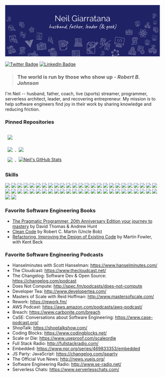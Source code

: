 [![Neil's GitHub Banner](./assets/banner.png)](https://neilsmind.com)

[![Twitter Badge](https://img.shields.io/badge/Twitter-Profile-informational?style=flat&logo=twitter&logoColor=white&color=1CA2F1)](https://twitter.com/neilsmind)
[![LinkedIn Badge](https://img.shields.io/badge/LinkedIn-Profile-informational?style=flat&logo=linkedin&logoColor=white&color=0D76A8)](https://www.linkedin.com/in/neilgiarratana/)

> ### The world is run by those who show up - _Robert B. Johnson_

I'm Neil -- husband, father, coach, live (sports) streamer, programmer, serverless architect, leader, and recovering entrepreneur.  My mission is to help software engineers find joy in their work by sharing knowledge and reducing friction.


### Pinned Repositories

<a href="https://github.com/neilsmind/dotfiles">
  <img align="center" style="margin:1rem 0.5rem" src="https://github-readme-stats.vercel.app/api/pin/?username=neilsmind&repo=dotfiles&title_color=ffffff&text_color=c9cacc&icon_color=898EFF&bg_color=1A2B34" />
</a>
<br>
<a href="s3virtualhosting-aws-config">
  <img align="center" style="margin:0.5rem" src="https://github-readme-stats.vercel.app/api/pin/?username=neilsmind&repo=s3virtualhosting-aws-config&title_color=ffffff&text_color=c9cacc&icon_color=898EFF&bg_color=1A2B34" />
</a>

<a href="s3virtualhosting-vue-example">
  <img align="center" style="margin:0.5rem" src="https://github-readme-stats.vercel.app/api/pin/?username=neilsmind&repo=s3virtualhosting-vue-example&title_color=ffffff&text_color=c9cacc&icon_color=898EFF&bg_color=1A2B34" />
</a>

<br>
<a href="https://github.com/neilsmind">
  <img align="center" style="margin:0.5rem" src="https://github-readme-stats.vercel.app/api/top-langs/?username=neilsmind&hide=html,css&title_color=ffffff&text_color=c9cacc&icon_color=898EFF&bg_color=1A2B34" />
</a>

<a href="https://github.com/neilsmind">
  <img align="center" style="margin:0.5rem" src="https://github-readme-stats.vercel.app/api?username=neilsmind&show_icons=true&line_height=27&count_private=true&title_color=ffffff&text_color=c9cacc&icon_color=898EFF&bg_color=1A2B34" alt="Neil's GitHub Stats" />
</a>

### Skills
![](https://img.shields.io/badge/HTML-informational?style=flat&logo=html5&logoColor=white&color=343BC2)
![](https://img.shields.io/badge/Javascript-informational?style=flat&logo=javascript&logoColor=white&color=343BC2)
![](https://img.shields.io/badge/Typescript-informational?style=flat&logo=typescript&logoColor=white&color=343BC2)
![](https://img.shields.io/badge/React-informational?style=flat&logo=react&logoColor=white&color=343BC2)
![](https://img.shields.io/badge/Vue.js-informational?style=flat&logo=vue.js&logoColor=white&color=343BC2)
![](https://img.shields.io/badge/Angular-informational?style=flat&logo=angular&logoColor=white&color=343BC2)
![](https://img.shields.io/badge/Java-informational?style=flat&logo=java&logoColor=white&color=343BC2)
![](https://img.shields.io/badge/Ruby-informational?style=flat&logo=ruby&logoColor=white&color=343BC2)
![](https://img.shields.io/badge/Rails-informational?style=flat&logo=Ruby-on-Rails&logoColor=white&color=343BC2)
![](https://img.shields.io/badge/PHP-informational?style=flat&logo=php&logoColor=white&color=343BC2)
![](https://img.shields.io/badge/CSS-informational?style=flat&logo=SASS&logoColor=white&color=343BC2)
![](https://img.shields.io/badge/CSS-informational?style=flat&logo=CSS3&logoColor=white&color=343BC2)
![](https://img.shields.io/badge/Bootrap-informational?style=flat&logo=Bootstrap&logoColor=white&color=343BC2)
![](https://img.shields.io/badge/Bulma-informational?style=flat&logo=Bulma&logoColor=white&color=343BC2)
![](https://img.shields.io/badge/GitHub-informational?style=flat&logo=GitHub&logoColor=white&color=343BC2)
![](https://img.shields.io/badge/Bitbucket-informational?style=flat&logo=Bitbucket&logoColor=white&color=343BC2)
![](https://img.shields.io/badge/Jira-informational?style=flat&logo=Jira-Software&logoColor=white&color=343BC2)
![](https://img.shields.io/badge/OpenAPI-informational?style=flat&logo=openapi-initiative&logoColor=white&color=343BC2)
![](https://img.shields.io/badge/GraphQL-informational?style=flat&logo=graphql&logoColor=white&color=343BC2)
![](https://img.shields.io/badge/Postgres-informational?style=flat&logo=postgresql&logoColor=white&color=343BC2)
![](https://img.shields.io/badge/Mysql-informational?style=flat&logo=mysql&logoColor=white&color=343BC2)
![](https://img.shields.io/badge/MongoDB-informational?style=flat&logo=mongodb&logoColor=white&color=343BC2)
![](https://img.shields.io/badge/Eslint-informational?style=flat&logo=eslint&logoColor=white&color=343BC2)
![](https://img.shields.io/badge/Prettier-informational?style=flat&logo=prettier&logoColor=white&color=343BC2)
![](https://img.shields.io/badge/Redux-informational?style=flat&logo=redux&logoColor=white&color=343BC2)
![](https://img.shields.io/badge/Jasmine-informational?style=flat&logo=Jasmine&logoColor=white&color=343BC2)
![](https://img.shields.io/badge/Jest-informational?style=flat&logo=jest&logoColor=white&color=343BC2)
![](https://img.shields.io/badge/Mocha-informational?style=flat&logo=Mocha&logoColor=white&color=343BC2)
![](https://img.shields.io/badge/Cypress-informational?style=flat&logo=Cypress&logoColor=white&color=343BC2)
![](https://img.shields.io/badge/Docker-informational?style=flat&logo=docker&logoColor=white&color=343BC2)
![](https://img.shields.io/badge/Kubernetes-informational?style=flat&logo=kubernetes&logoColor=white&color=343BC2)
![](https://img.shields.io/badge/NGINX-informational?style=flat&logo=nginx&logoColor=white&color=343BC2)
![](https://img.shields.io/badge/Jenkins-informational?style=flat&logo=jenkins&logoColor=white&color=343BC2)
![](https://img.shields.io/badge/Github%20Actions-informational?style=flat&logo=github-actions&logoColor=white&color=343BC2)
![](https://img.shields.io/badge/Codeship-informational?style=flat&logo=codeship&logoColor=white&color=343BC2)
![](https://img.shields.io/badge/SonarQube-informational?style=flat&logo=SonarQube&logoColor=white&color=343BC2)
![](https://img.shields.io/badge/Code%20Climate-informational?style=flat&logo=code-climate&logoColor=white&color=343BC2)
![](https://img.shields.io/badge/Snyk-informational?style=flat&logo=snyk&logoColor=white&color=343BC2)
![](https://img.shields.io/badge/NPM-informational?style=flat&logo=npm&logoColor=white&color=343BC2)
![](https://img.shields.io/badge/Yarn-informational?style=flat&logo=yarn&logoColor=white&color=343BC2)
![](https://img.shields.io/badge/Postman-informational?style=flat&logo=Postman&logoColor=white&color=343BC2)
![](https://img.shields.io/badge/New%20Relic-informational?style=flat&logo=New-Relic&logoColor=white&color=343BC2)
![](https://img.shields.io/badge/Google%20Analytics-informational?style=flat&logo=Google-Analytics&logoColor=white&color=343BC2)
![](https://img.shields.io/badge/AWS-informational?style=flat&logo=amazon%20aws&logoColor=white&color=343BC2)
![](https://img.shields.io/badge/MS%20Azure-informational?style=flat&logo=microsoft-azure&logoColor=white&color=343BC2)
![](https://img.shields.io/badge/Linode-informational?style=flat&logo=linode&logoColor=white&color=343BC2)
![](https://img.shields.io/badge/DigitalOcean-informational?style=flat&logo=digitalocean&logoColor=white&color=343BC2)
![](https://img.shields.io/badge/Heroku-informational?style=flat&logo=heroku&logoColor=white&color=343BC2)
![](https://img.shields.io/badge/Netlify-informational?style=flat&logo=netlify&logoColor=white&color=343BC2)
![](https://img.shields.io/badge/MacOS-informational?style=flat&logo=apple&logoColor=white&color=343BC2)
![](https://img.shields.io/badge/Linux-informational?style=flat&logo=linux&logoColor=white&color=343BC2)
![](https://img.shields.io/badge/Windows-informational?style=flat&logo=windows&logoColor=white&color=343BC2)


### Favorite Software Engineering Books

- [The Pragmatic Programmer, 20th Anniversary Edition your journey to mastery](https://pragprog.com/titles/tpp20/the-pragmatic-programmer-20th-anniversary-edition/) by David Thomas & Andrew Hunt
- [Clean Code](https://www.amazon.com/Clean-Code-Handbook-Software-Craftsmanship/dp/0132350882) by Robert C. Martin (Uncle Bob)
- [Refactoring, Improving the Design of Existing Code](https://martinfowler.com/books/refactoring.html) by Martin Fowler, with Kent Beck

### Favorite Software Engineering Podcasts

- Hanselminutes with Scott Hanselman: https://www.hanselminutes.com/
- The Cloudcast: https://www.thecloudcast.net/
- The Changelog: Software Dev & Open Source: https://changelog.com/podcast
- Does Not Compute: http://spec.fm/podcasts/does-not-compute
- Developer Tea: http://www.developertea.com/
- Masters of Scale with Reid Hoffman: http://www.mastersofscale.com/
- Rework: https://rework.fm/
- AWS Podcast: https://aws.amazon.com/podcasts/aws-podcast/
- Breach: https://www.carbonite.com/breach
- CaSE: Conversations about Software Engineering: https://www.case-podcast.org/
- ShopTalk: https://shoptalkshow.com/
- Coding Blocks: https://www.codingblocks.net/
- Scale or Die: https://www.useproof.com/scaleordie
- Full Stack Radio: http://fullstackradio.com/
- Embedded: https://www.npr.org/series/469833353/embedded
- JS Party: JavaScript: https://changelog.com/jsparty
- The Official Vue News: http://news.vuejs.org/
- Software Engineering Radio: http://www.se-radio.net/
- Serverless Chats: https://www.serverlesschats.com/
